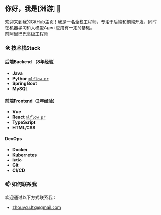 ## 你好，我是[洲游] 👋

欢迎来到我的GitHub主页！我是一名全栈工程师，专注于后端和前端开发，同时在机器学习和大模型Agent应用有一定的基础。  
前阿里巴巴高级工程师  


### 🛠️ 技术栈Stack

#### 后端Backend （8年经验）
- **Java**
- **Python**  [`mlflow pr`](https://github.com/mlflow/mlflow/pull/11996)
- **Spring Boot**
- **MySQL**


#### 前端Frontend（2年经验）
- **Vue**
- **React**     [`mlflow pr`](https://github.com/mlflow/mlflow/pull/11996)
- **TypeScript**
- **HTML/CSS**

#### DevOps
- **Docker**
- **Kubernetes**
- **Istio**
- **Git**
- **CI/CD**

### 📫 如何联系我

欢迎通过以下方式联系我：
- [zhouyou.ltx@gmail.com](mailto:zhouyou9505@gmail.com)



